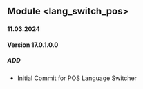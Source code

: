 ## Module <lang_switch_pos>

#### 11.03.2024
#### Version 17.0.1.0.0
##### ADD
- Initial Commit for POS Language Switcher
